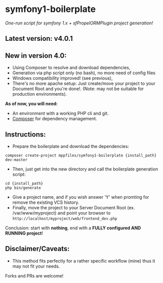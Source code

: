 # symfony1-boilerplate #

*One-run script for symfony 1.x + sfPropelORMPlugin project generation!*

## Latest version: v4.0.1

## New in version 4.0:
* Using Composer to resolve and download dependencies,
* Generation via php script only (no bash), no more need of config files
* Windows compatibility improved! (see previous),
* There's no more apache setup: Just create/move your project to your Document Root and you're done!. (Note: may not be suitable for production environments).

**As of now, you will need:**

- An environment with a working PHP cli and git.
- [Composer](http://getcomposer.org/) for dependency management.

## Instructions:

* Prepare the boilerplate and download the dependencies:

```
composer create-project mppfiles/symfony1-boilerplate {install_path} dev-master
```

* Then, just get into the new directory and call the boilerplate generation script:

```
cd {install_path}
php bin/generate
```

* Give a project name, and if you wish answer 'Y' when promting for remove the existing VCS history.
* Finally, move the project to your Server Document Root (ex. /var/www/myproject) and point your browser to `http://localhost/myproject/web/frontend_dev.php`

Conclusion: start with **nothing**, end with a **FULLY configured AND RUNNING project**!

## Disclaimer/Caveats:

- This method fits perfectly for a rather specific workflow (mine) thus it may not fit your needs.

Forks and PRs are welcome!